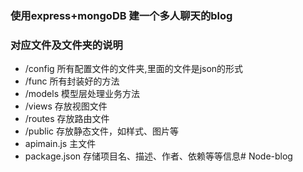 ### 使用express+mongoDB 建一个多人聊天的blog

### 对应文件及文件夹的说明
* /config 所有配置文件的文件夹,里面的文件是json的形式
* /func 所有封装好的方法
* /models 模型层处理业务方法
* /views 存放视图文件
* /routes 存放路由文件
* /public 存放静态文件，如样式、图片等
* apimain.js 主文件
* package.json 存储项目名、描述、作者、依赖等等信息# Node-blog

